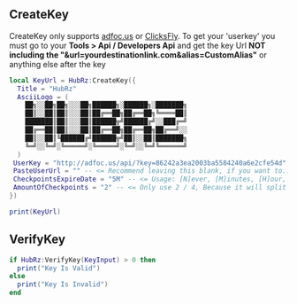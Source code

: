 ## CreateKey
CreateKey only supports [adfoc.us](https://adfoc.us/?refid=700817) or [ClicksFly](https://clicksfly.com/ref/104769173789973858228).
To get your 'userkey' you must go to your **Tools > Api / Developers Api** and get the key Url **NOT including the "&url=yourdestinationlink.com&alias=CustomAlias"** or anything else after the key
```lua
local KeyUrl = HubRz:CreateKey({
  Title = "HubRz"
  AsciiLogo = (
    ██╗░░██╗██╗░░░██╗██████╗░██████╗░███████╗
    ██║░░██║██║░░░██║██╔══██╗██╔══██╗╚════██║
    ███████║██║░░░██║██████╦╝██████╔╝░░███╔═╝
    ██╔══██║██║░░░██║██╔══██╗██╔══██╗██╔══╝░░
    ██║░░██║╚██████╔╝██████╦╝██║░░██║███████╗
    ╚═╝░░╚═╝░╚═════╝░╚═════╝░╚═╝░░╚═╝╚══════╝
  )
 UserKey = "http://adfoc.us/api/?key=86242a3ea2003ba5584240a6e2cfe54d"
 PasteUserUrl = "" -- <= Recommend leaving this blank, if you want to.. use your pastebin user key, but be warned it will clutter your pastebin homepage
 CheckpointsExpireDate = "5M" -- <= Usage: [N]ever, [M]inutes, [H]our, [D]ays, [W]eeks, [M]onths, [Y]ears
 AmountOfCheckpoints = "2" -- <= Only use 2 / 4, Because it will split the user revenue, to us and you.
})

print(KeyUrl)
```

## VerifyKey
```lua
if HubRz:VerifyKey(KeyInput) > 0 then
  print("Key Is Valid")
else
  print("Key Is Invalid")
end
```

